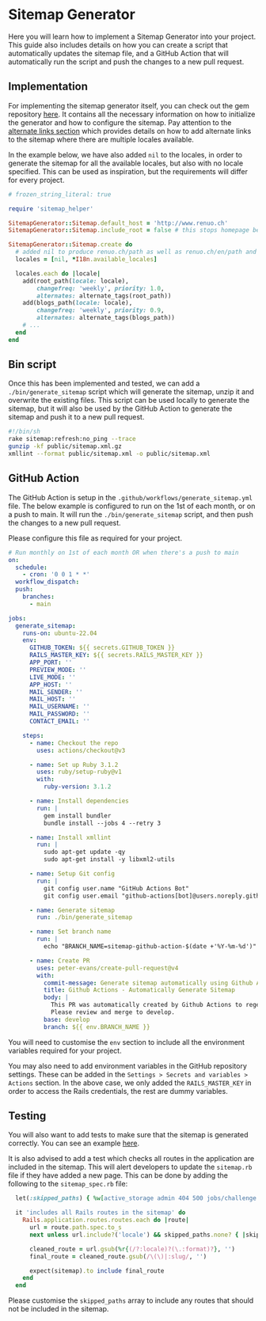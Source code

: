 # Sitemap Generator

Here you will learn how to implement a Sitemap Generator into your project. This guide also includes details on how you can create a script that automatically updates the sitemap file, and a GitHub Action that will automatically run the script and push the changes to a new pull request.

## Implementation

For implementing the sitemap generator itself, you can check out the gem repository [here](https://github.com/kjvarga/sitemap_generator). It contains all the necessary information on how to initialize the generator and how to configure the sitemap. Pay attention to the [alternate links section](https://github.com/kjvarga/sitemap_generator#alternate-links) which provides details on how to add alternate links to the sitemap where there are multiple locales available.

In the example below, we have also added `nil` to the locales, in order to generate the sitemap for all the available locales, but also with no locale specified. This can be used as inspiration, but the requirements will differ for every project.

```ruby
# frozen_string_literal: true

require 'sitemap_helper'

SitemapGenerator::Sitemap.default_host = 'http://www.renuo.ch'
SitemapGenerator::Sitemap.include_root = false # this stops homepage being duplicated

SitemapGenerator::Sitemap.create do
  # added nil to produce renuo.ch/path as well as renuo.ch/en/path and renuo.ch/de/path
  locales = [nil, *I18n.available_locales]

  locales.each do |locale|
    add(root_path(locale: locale),
        changefreq: 'weekly', priority: 1.0,
        alternates: alternate_tags(root_path))
    add(blogs_path(locale: locale),
        changefreq: 'weekly', priority: 0.9,
        alternates: alternate_tags(blogs_path))
    # ...
  end
end
```

## Bin script

Once this has been implemented and tested, we can add a `./bin/generate_sitemap` script which will generate the sitemap, unzip it and overwrite the existing files. This script can be used locally to generate the sitemap, but it will also be used by the GitHub Action to generate the sitemap and push it to a new pull request.

```sh
#!/bin/sh
rake sitemap:refresh:no_ping --trace
gunzip -kf public/sitemap.xml.gz
xmllint --format public/sitemap.xml -o public/sitemap.xml
```

## GitHub Action

The GitHub Action is setup in the `.github/workflows/generate_sitemap.yml` file. The below example is configured to run on the 1st of each month, or on a push to main. It will run the `./bin/generate_sitemap` script, and then push the changes to a new pull request. 

Please configure this file as required for your project.

```yml
# Run monthly on 1st of each month OR when there's a push to main
on:
  schedule:
    - cron: '0 0 1 * *'
  workflow_dispatch:
  push:
    branches:
      - main

jobs:
  generate_sitemap:
    runs-on: ubuntu-22.04
    env:
      GITHUB_TOKEN: ${{ secrets.GITHUB_TOKEN }}
      RAILS_MASTER_KEY: ${{ secrets.RAILS_MASTER_KEY }}
      APP_PORT: ''
      PREVIEW_MODE: ''
      LIVE_MODE: ''
      APP_HOST: ''
      MAIL_SENDER: ''
      MAIL_HOST: ''
      MAIL_USERNAME: ''
      MAIL_PASSWORD: ''
      CONTACT_EMAIL: ''

    steps:
      - name: Checkout the repo
        uses: actions/checkout@v3

      - name: Set up Ruby 3.1.2
        uses: ruby/setup-ruby@v1
        with:
          ruby-version: 3.1.2 

      - name: Install dependencies
        run: |
          gem install bundler
          bundle install --jobs 4 --retry 3

      - name: Install xmllint
        run: |
          sudo apt-get update -qy
          sudo apt-get install -y libxml2-utils

      - name: Setup Git config
        run: |
          git config user.name "GitHub Actions Bot"
          git config user.email "github-actions[bot]@users.noreply.github.com"

      - name: Generate sitemap
        run: ./bin/generate_sitemap

      - name: Set branch name
        run: |
          echo "BRANCH_NAME=sitemap-github-action-$(date +'%Y-%m-%d')" >> $GITHUB_ENV

      - name: Create PR
        uses: peter-evans/create-pull-request@v4
        with:
          commit-message: Generate sitemap automatically using Github Action
          title: Github Actions - Automatically Generate Sitemap
          body: |
            This PR was automatically created by Github Actions to regenerate the sitemap.
            Please review and merge to develop.
          base: develop
          branch: ${{ env.BRANCH_NAME }}
```
You will need to customise the `env` section to include all the environment variables required for your project.

You may also need to add environment variables in the GitHub repository settings. These can be added in the `Settings > Secrets and variables > Actions` section. In the above case, we only added the `RAILS_MASTER_KEY` in order to access the Rails credentials, the rest are dummy variables.

## Testing

You will also want to add tests to make sure that the sitemap is generated correctly. You can see an example [here](https://github.com/renuo/renuo-website-v3/blob/develop/spec/services/sitemap_spec.rb).

It is also advised to add a test which checks all routes in the application are included in the sitemap. This will alert developers to update the `sitemap.rb` file if they have added a new page. This can be done by adding the following to the `sitemap_spec.rb` file:

```ruby
  let(:skipped_paths) { %w[active_storage admin 404 500 jobs/challenge challenge_submissions] }

  it 'includes all Rails routes in the sitemap' do
    Rails.application.routes.routes.each do |route|
      url = route.path.spec.to_s
      next unless url.include?('locale') && skipped_paths.none? { |skip| url.include?(skip) }

      cleaned_route = url.gsub(%r{(/?:locale)?(\.:format)?}, '')
      final_route = cleaned_route.gsub(/\(\)|:slug/, '')

      expect(sitemap).to include final_route
    end
  end
```

Please customise the `skipped_paths` array to include any routes that should not be included in the sitemap.
